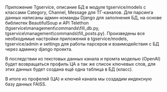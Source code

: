 Приложение Tgservice, описание БД в модуле tgservice/models с классами Category, Channel, Message для ТГ-каналов.
Для парсинга данных написаны админ-команды Django для заполнения БД, на основе библиотек BeautifulSoup и API Telethon (tgservice\management\commands\fill_db.py, tgservice\management\commands\fill_posts.py).
Произведены все необходимые настройки приложения в tgservice/models, tgservice/admin и settings для работы парсеров и взаимодействия с БД через админку django проекта.

В последствии из текстовых данных канала и промта моделью (OpenAI) будет возвращаться профиль ЦА а так же список ключевых слов, для этих данных будет создана ещё одна таблица в БД (класс).

В итоге из профелей (ЦА) и ключей канала мы создадим индексную базу данных FAISS.
